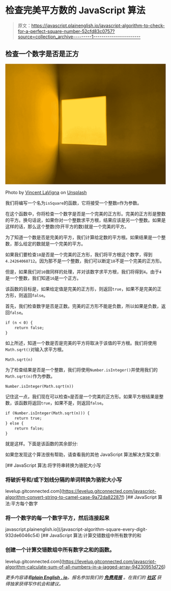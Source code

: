 # 检查完美平方数的 JavaScript 算法

> 原文：<https://javascript.plainenglish.io/javascript-algorithm-to-check-for-a-perfect-square-number-52cfd83c0757?source=collection_archive---------1----------------------->

## 检查一个数字是否是正方

![](img/835f1ad8c0003c5d5f920866bc1dc832.png)

Photo by [Vincent LaVigna](https://unsplash.com/@vinnylav?utm_source=medium&utm_medium=referral) on [Unsplash](https://unsplash.com?utm_source=medium&utm_medium=referral)

我们将编写一个名为`isSquare`的函数，它将接受一个整数`n`作为参数。

在这个函数中，你将检查一个数字是否是一个完美的正方形。完美的正方形是整数的平方。换句话说，如果你对一个整数求平方根，结果应该是另一个整数。如果是这样的话，那么这个整数(你开平方的数)就是一个完美的平方。

为了知道一个数是否是完美的平方，我们计算给定数的平方根。如果结果是一个整数，那么给定的数就是一个完美的平方。

如果我们要检查`18`是否是一个完美的正方形，我们将平方根这个数字，得到`4.24264068712`。因为那不是一个整数，我们可以断定`18`不是一个完美的正方形。

但是，如果我们对`16`做同样的处理，并对该数字求平方根，我们将得到`4`。由于`4`是一个整数，我们知道`16`是一个正方。

该函数的目标是，如果给定值是完美的正方形，则返回`true`，如果不是完美的正方形，则返回`false`。

首先，我们检查数字是否是正数。完美的正方形不能是负数，所以如果是负数，返回`false`。

```
if (n < 0) {
    return false;
}
```

如上所述，知道一个数是否是完美的平方将取决于该值的平方根。我们将使用`Math.sqrt()`对输入求平方根。

```
Math.sqrt(n)
```

为了检查结果是否是一个整数，我们将使用`Number.isInteger()`并使用我们的`Math.sqrt(n)`作为参数。

```
Number.isInteger(Math.sqrt(n))
```

记住这一点，我们现在可以检查`n`是否是一个完美的正方形。如果平方根结果是整数，该函数将返回`true`，如果不是，则返回`false`。

```
if (Number.isInteger(Math.sqrt(n))) {
    return true;
} else {
    return false;
}
```

就是这样。下面是该函数的其余部分:

如果您发现这个算法很有帮助，请查看我的其他 JavaScript 算法解决方案文章:

[](https://levelup.gitconnected.com/javascript-algorithm-convert-string-to-camel-case-9a72da82287f) [## JavaScript 算法:将字符串转换为骆驼大小写

### 将破折号和/或下划线分隔的单词转换为骆驼大小写

levelup.gitconnected.com](https://levelup.gitconnected.com/javascript-algorithm-convert-string-to-camel-case-9a72da82287f) [](/javascript-algorithm-square-every-digit-932de6046c54) [## JavaScript 算法:平方每个数字

### 将一个数字的每一个数字平方，然后连接起来

javascript.plainenglish.io](/javascript-algorithm-square-every-digit-932de6046c54) [](https://levelup.gitconnected.com/javascript-algorithm-calculate-sum-of-all-numbers-in-a-jagged-array-94230951d726) [## JavaScript 算法:计算交错数组中所有数字的和

### 创建一个计算交错数组中所有数字之和的函数。

levelup.gitconnected.com](https://levelup.gitconnected.com/javascript-algorithm-calculate-sum-of-all-numbers-in-a-jagged-array-94230951d726) 

*更多内容请看*[***plain English . io***](http://plainenglish.io/)*。报名参加我们的* [***免费周报***](http://newsletter.plainenglish.io/) *。在我们的* [***社区***](https://discord.gg/GtDtUAvyhW) *获得独家获得写作机会和建议。*